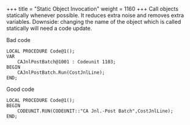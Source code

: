 +++
title = "Static Object Invocation"
weight = 1160
+++
Call objects statically whenever possible. It reduces extra noise and removes extra variables. Downside: changing the name of the object which is called statically will need a code update. 

Bad code

    LOCAL PROCEDURE Code@1();
    VAR
        CAJnlPostBatch@1001 : Codeunit 1103;
    BEGIN
        CAJnlPostBatch.Run(CostJnlLine);
    END;

Good code

    LOCAL PROCEDURE Code@1();
    BEGIN
        CODEUNIT.RUN(CODEUNIT::"CA Jnl.-Post Batch",CostJnlLine);
    END;
